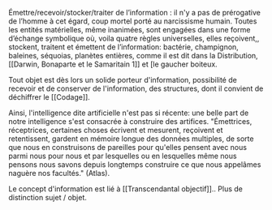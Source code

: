 Émettre/recevoir/stocker/traiter de l’information : il n'y a pas de prérogative de l’homme à cet égard, coup mortel porté au narcissisme humain. Toutes les entités matérielles, même inanimées, sont engagées dans une forme d’échange symbolique où, voila quatre règles universelles, elles reçoivent,, stockent, traitent et émettent de l’information: bactérie, champignon, baleines, séquoias, planètes entières, comme il est dit dans la Distribution,  [[Darwin, Bonaparte et le Samaritain 1]] et [le gaucher boiteux. 

Tout objet est dès lors un solide porteur d'information, possibilité de recevoir et de conserver de l'information, des structures, dont il convient de déchiffrer le [[Codage]].

Ainsi, l'intelligence dite artificielle n'est pas si récente: une belle part de notre intelligence s'est consacrée à construire des artifices. "Émettrices, réceptrices, certaines choses écrivent et mesurent, reçoivent et retentissent, gardent en mémoire longue des données multiples, de sorte que nous en construisons de pareilles pour qu'elles pensent avec nous parmi nous pour nous et par lesquelles ou en lesquelles même nous pensons nous savons depuis longtemps construire ce que nous appelâmes naguère nos facultés." (Atlas). 

Le concept d'information est lié à [[Transcendantal objectif]].. Plus de distinction sujet / objet. 


